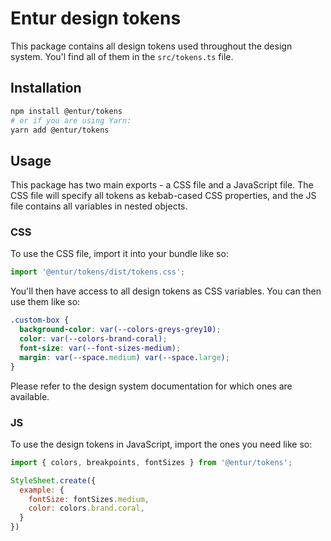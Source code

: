 # Entur design tokens

This package contains all design tokens used throughout the design system. You'l find all of them in the `src/tokens.ts` file.

## Installation

```sh
npm install @entur/tokens
# or if you are using Yarn:
yarn add @entur/tokens
```

## Usage

This package has two main exports - a CSS file and a JavaScript file. The CSS file will specify all tokens as kebab-cased CSS properties, and the JS file contains all variables in nested objects.

### CSS

To use the CSS file, import it into your bundle like so:

```js
import '@entur/tokens/dist/tokens.css';
```

You'll then have access to all design tokens as CSS variables. You can then use them like so:

```css
.custom-box {
  background-color: var(--colors-greys-grey10);
  color: var(--colors-brand-coral);
  font-size: var(--font-sizes-medium);
  margin: var(--space.medium) var(--space.large);
}
```

Please refer to the design system documentation for which ones are available.

### JS

To use the design tokens in JavaScript, import the ones you need like so:

```js
import { colors, breakpoints, fontSizes } from '@entur/tokens';

StyleSheet.create({
  example: {
    fontSize: fontSizes.medium,
    color: colors.brand.coral,
  }
})
````
